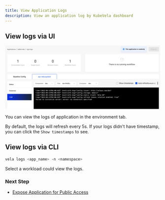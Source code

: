 ```yaml
---
title: View Application Logs
description: View an application log by KubeVela dashboard
---
```


## View logs via UI

![pod log](../../../resources/kubevela-net/images/1.3/pod-log.jpg)

You can view the logs of application in the environment tab.

By default, the logs will refresh every 5s. If your logs didn't have timestamp, you can click the `Show timestamps` to see.

## View logs via CLI

```bash
vela logs <app_name> -n <namespace>
```

Select a workload could view the logs.

### Next Step

* [Expose Application for Public Access](./get-application-endpoint.md)